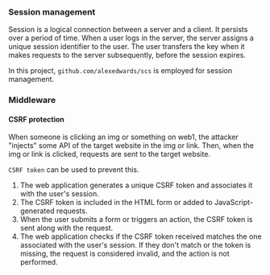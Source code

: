 ### Session management
Session is a logical connection between a server and a client. 
It persists over a period of time. 
When a user logs in the server, the server assigns a unique 
session identifier to the user. The user transfers the key when 
it makes requests to the server subsequently, before the 
session expires. 

In this project, `github.com/alexedwards/scs` is employed 
for session management. 

### Middleware
#### CSRF protection
When someone is clicking an img or something on web1, the attacker "injects" 
some API of the target website in the img or link. Then, when the img or link is clicked, 
requests are sent to the target website.

`CSRF token` can be used to prevent this.
1. The web application generates a unique CSRF token and associates it with 
the user's session.
2. The CSRF token is included in the HTML form or added to 
JavaScript-generated requests.
3. When the user submits a form or triggers an action, the CSRF token is sent along with the request.
4. The web application checks if the CSRF token received matches the one associated 
with the user's session. If they don't match or the token is missing, the request is considered invalid, and the action is not performed.


